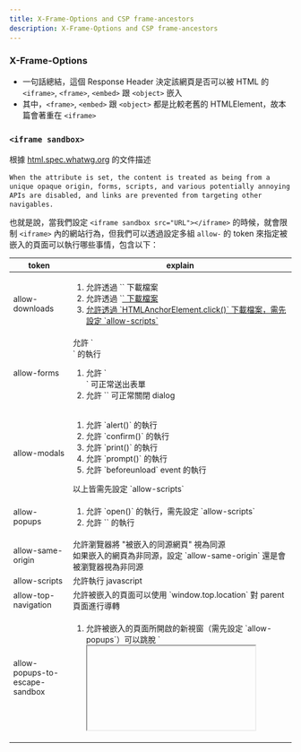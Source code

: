 ```yaml
---
title: X-Frame-Options and CSP frame-ancestors
description: X-Frame-Options and CSP frame-ancestors
---
```


### X-Frame-Options

- 一句話總結，這個 Response Header 決定該網頁是否可以被 HTML 的 `<iframe>`, `<frame>`, `<embed>` 跟 `<object>` 嵌入
- 其中，`<frame>`, `<embed>` 跟 `<object>` 都是比較老舊的 HTMLElement，故本篇會著重在 `<iframe>`

### `<iframe sandbox>`

根據 [html.spec.whatwg.org](https://html.spec.whatwg.org/multipage/iframe-embed-object.html#attr-iframe-sandbox) 的文件描述

```
When the attribute is set, the content is treated as being from a unique opaque origin, forms, scripts, and various potentially annoying APIs are disabled, and links are prevented from targeting other navigables.
```

也就是說，當我們設定 `<iframe sandbox src="URL"></iframe>` 的時候，就會限制 `<iframe>` 內的網站行為，但我們可以透過設定多組 `allow-` 的 token 來指定被嵌入的頁面可以執行哪些事情，包含以下：

<table>
  <thead>
    <tr>
      <th>token</th>
      <th>explain</th>
    </tr>
  </thead>
  <tbody>
    <tr>
      <td>allow-downloads</td>
      <td>
        <ol>
          <li>允許透過 `<a download>` 下載檔案</li>
          <li>允許透過 `<a href="file-url">` 下載檔案</li>
          <li>允許透過 `HTMLAnchorElement.click()` 下載檔案，需先設定 `allow-scripts`</li>
        </ol>
      </td>
    </tr>
    <tr>
      <td>allow-forms</td>
      <td>
        允許 `<form action="URL">` 的執行
        <ol>
          <li>允許 `<form action="URL"></form>` 可正常送出表單</li>
          <li>允許 `<dialog><form method="dialog"></form></dialog>` 可正常關閉 dialog</li>
        </ol>
      </td>
    </tr>
    <tr>
      <td>allow-modals</td>
      <td>
        <ol>
          <li>允許 `alert()` 的執行</li>
          <li>允許 `confirm()` 的執行</li>
          <li>允許 `print()` 的執行</li>
          <li>允許 `prompt()` 的執行</li>
          <li>允許 `beforeunload` event 的執行</li>
        </ol>
        以上皆需先設定 `allow-scripts`
      </td>
    </tr>
    <tr>
      <td>allow-popups</td>
      <td>
        <ol>
          <li>允許 `open()` 的執行，需先設定 `allow-scripts`</li>
          <li>允許 `<a target="_blank">` 的執行</li>
        </ol>
      </td>
    </tr>
    <tr>
      <td>allow-same-origin</td>
      <td>
        允許瀏覽器將 "被嵌入的同源網頁" 視為同源 <br/> 
        如果嵌入的網頁為非同源，設定 `allow-same-origin` 還是會被瀏覽器視為非同源
      </td>
    </tr>
    <tr>
      <td>allow-scripts</td>
      <td>允許執行 javascript</td>
    </tr>
    <tr>
      <td>allow-top-navigation</td>
      <td>允許被嵌入的頁面可以使用 `window.top.location` 對 parent 頁面進行導轉</td>
    </tr>
    <tr>
      <td>allow-popups-to-escape-sandbox</td>
      <td>
        <ol>
          <li>允許被嵌入的頁面所開啟的新視窗（需先設定 `allow-popups`）可以跳脫 `<iframe>` 設定的 sandbox</li>
          <li>應用場景：新聞網站為了營收，透過 iframe 嵌入第三方廣告，第三方廣告頁的 "立即結帳" 會另開購物車頁面，這個購物車頁面，就可以跳脫 `<iframe>` 設定的 sandbox（可以正常執行 JavaScript => 可以正常結帳）</li>
        </ol>
      </td>
    </tr>
    <!-- todo-yus 還沒研究 -->
    <tr>
      <td>allow-top-navigation</td>
      <td>-</td>
    </tr>
    <!-- todo-yus 還沒研究 -->
    <tr>
      <td>allow-top-navigation-by-user-activation</td>
      <td>-</td>
    </tr>
    <!-- todo-yus 還沒研究 -->
    <tr>
      <td>allow-top-navigation-to-custom-protocols</td>
      <td>-</td>
    </tr>
    <!-- todo-yus 還沒研究 -->
    <tr>
      <td>allow-presentation</td>
      <td>-</td>
    </tr>
    <!-- todo-yus 還沒研究 -->
    <tr>
      <td>allow-orientation-lock</td>
      <td>-</td>
    </tr>
    <!-- todo-yus 還沒研究 -->
    <tr>
      <td>allow-pointer-lock</td>
      <td>-</td>
    </tr>
  </tbody>
</table>

<!-- ```
Blocked attempt to show beforeunload confirmation dialog on behalf of a frame with different security origin. Protocols, domains, and ports must match.
``` -->

### X-Frame-Options: DENY

不讓任何網頁嵌入

### X-Frame-Options: SAMEORIGIN

只讓同源的網頁嵌入

### CSP: frame-ancestors

比 [X-Frame-Options](#X-Frame-Options) 更新的 HTTP Response Header，可以提供更精細的控制，可設定多個白名單

### frame-ancestors 'none'

跟 [X-Frame-Options: DENY](#x-frame-options-deny) 類似，不讓任何網頁嵌入

### frame-ancestors 'self'

跟 [X-Frame-Options: SAMEORIGIN](#x-frame-options-sameorigin) 類似，只讓同源的網頁嵌入

### X-Frame-Options 跟 CSP 都沒設定的情況

- 該網頁可被任何網頁嵌入
- 遵守 [Same-origin_policy](https://developer.mozilla.org/en-US/docs/Web/Security/Same-origin_policy)
- 嵌入同源的網站，可互相存取對方的 `window`
  - parent 網站可透過 `window.frames[number]` 或 `HTMLIFrameElement.contentWindow` 存取嵌入的網站
  - 嵌入的網站則可以透過 `window.parent` 存取 parent 網站
- 嵌入跨域的網站，則瀏覽器會限制能存取的屬性
  - 若需要互相通訊，則需要透過 `window.postMessage` 以及 `addEventListener('message', callback)`
  - 確保雙方的程式接有實作對應的發送事件以及接收事件，如此就可減少未經授權的存取
  - 若嘗試在跨域的網站互相存取其對方 `window` 底下的屬性，則會被瀏覽器擋下來
  ```
  Uncaught SecurityError: Failed to read a named property 'document' from 'Window': Blocked a frame with origin "http://localhost:5001" from accessing a cross-origin frame.
  ```

### X-Frame-Options: DENY + frame-ancestors 'self'

如果同時設定這兩個，瀏覽器會以哪個為更高優先度呢？我們使用 NodeJS HTTP 模組來試試看：

NodeJS

```ts
http5000Server.on("request", function requestListener(req, res) {
  if (req.url === "/") {
    res.setHeader("Content-Type", "text/html; charset=utf-8");
    return res.end(readFileSync(join(__dirname, "5000.html")));
  }
});

http5001Server.on("request", function requestListener(req, res) {
  if (req.url === "/DENY+self") {
    res.setHeader("X-Frame-Options", "DENY");
    res.setHeader("Content-Security-Policy", "frame-ancestors 'self'");
  }
});
```

5000.html

```html
<html>
  <head></head>
  <body>
    <h1>5000</h1>
    <div>5000DENY+self</div>
    <iframe src="http://localhost:5000/DENY+self"></iframe>
  </body>
</html>
```

5000DENY+self.html

```html
<html>
  <head></head>
  <body>
    <h1>5000DENY+self</h1>
    <script>
      console.log("5000DENY+self.html", window.parent.document);
    </script>
  </body>
</html>
```

兩者都有設定的情況，CSP 的優先權會高於 `X-Frame-Options`
![5000DENY+self](../../static/img/5000DENY+self.jpg)

在 [CSP2](https://www.w3.org/TR/CSP2/#frame-ancestors-and-frame-options) 的官方文件中有描述到這點

```
The frame-ancestors directive obsoletes the X-Frame-Options header. If a resource has both policies, the frame-ancestors policy SHOULD be enforced and the X-Frame-Options policy SHOULD be ignored.
```

### X-Frame-Options 跟 CSP frame-ancestors 該怎麼設定

因為 `CSP frame-ancestors` 是比較新的功能，為了瀏覽器的向後兼容性，建議兩者都設置

如果不想讓所有網站嵌入，就設定

```ts
res.setHeader("X-Frame-Options", "DENY");
res.setHeader("Content-Security-Policy", "frame-ancestors 'none'");
```

如果只想讓同源的網站嵌入，就設定

```ts
res.setHeader("X-Frame-Options", "SAMEORIGIN");
res.setHeader("Content-Security-Policy", "frame-ancestors 'self'");
```

如果想要更精細的控制哪些網站可嵌入，就設定

```ts
res.setHeader(
  "Content-Security-Policy",
  "frame-ancestors <host-source> <host-source>",
);
```

### 參考資料

- https://developer.mozilla.org/en-US/docs/Web/HTML/Reference/Elements/iframe#sandbox
- https://developer.mozilla.org/en-US/docs/Web/HTTP/Headers/X-Frame-Options
- https://developer.mozilla.org/en-US/docs/Web/HTTP/Reference/Headers/Content-Security-Policy#self
- https://developer.mozilla.org/en-US/docs/Web/HTTP/Reference/Headers/Content-Security-Policy/frame-ancestors
- https://developer.mozilla.org/en-US/docs/Web/Security/Same-origin_policy
- https://developer.mozilla.org/en-US/docs/Glossary/Same-origin_policy
- https://www.w3.org/TR/CSP2/#frame-ancestors-and-frame-options
- https://html.spec.whatwg.org/multipage/iframe-embed-object.html#attr-iframe-sandbox
- https://aszx87410.github.io/beyond-xss/ch5/clickjacking/

